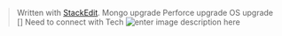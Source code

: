 


> Written with [StackEdit](https://stackedit.io/).
> Mongo upgrade
> Perforce upgrade
> OS upgrade
> [] Need to connect with Tech 
> ![enter image description here](https://drive.google.com/file/d/1xpyklyWwbrZ8q9dwLVfQ9GqsWAmM2i6A/view?usp=sharing)
<!--stackedit_data:
eyJoaXN0b3J5IjpbNDk3Njg0OCwtMjEwMjM3MzYxM119
-->